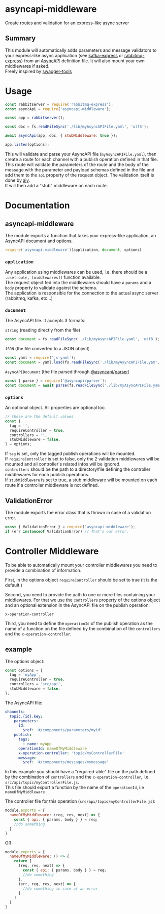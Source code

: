 # asyncapi-middleware
Create routes and validation for an express-like async server

## Summary
This module will automatically adds parameters and message validators to your express-like async application (see [kafka-express](https://www.npmjs.com/package/kafka-express) or [rabbitmq-express](https://www.npmjs.com/package/rabbitmq-express)) from an [AsyncAPI](https://www.asyncapi.com/docs/reference/specification/v2.6.0) definition file. It will also mount your own middlewares if asked.  
Freely inspired by [swagger-tools](https://www.npmjs.com/package/swagger-tools)  
  
# Usage
```javascript
const rabbitserver = require('rabbitmq-express');
const asyncApi = require('asyncapi-middleware');

const app = rabbitserver();

const doc = fs.readFileSync('./lib/myAsyncAPIFile.yaml', 'utf8');

await asyncApi(app, doc, { stubMiddleware: true });

app.listen(options);
```
This will validate and parse your AsyncAPI file (`myAsyncAPIFile.yaml`), then create a route for each channel with a publish operation defined in that file.  
This route will validate the parameters of the route and the body of the message with the parameter and payload schemas defined in the file and add them to the `api` property of the request object. The validation itself is done by [ajv](https://www.npmjs.com/package/ajv).  
It will then add a "stub" middleware on each route.  
  
# Documentation
## asyncapi-middleware
The module exports a function that takes your express-like application, an AsyncAPI document and options.  
```javascript
require('asyncapi-middleware')(application, document, options)
```
### `application`
Any application using middlewares can be used, i.e. there should be a `.use(route, [middlewares])` function available.  
The request object fed into the middlewares should have a `params` and a `body` property to validate against the schema.  
The application is responsible for the connection to the actual async server (rabbitmq, kafka, etc...)  
### `document`
The AsyncAPI file. It accepts 3 formats:  
  
`string` (reading directly from the file)  
```javascript
const document = fs.readFileSync('./lib/myAsyncAPIFile.yaml', 'utf8');
```
`JSON` (the file converted to a JSON object) 
```javascript
const yaml = require('js-yaml');
const document = yaml.load(fs.readFileSync('./lib/myAsyncAPIFile.yam', 'utf8'));
```
`AsyncAPIDocument` (the file parsed through [@asyncapi/parser](https://www.npmjs.com/package/@asyncapi/parser)) 
```javascript
const { parse } = require('@asyncapi/parser');
const document = await parse(fs.readFileSync('./lib/myAsyncAPIFile.yam', 'utf8'));
```
### `options`
An optional object. All properties are optional too.  
```javascript
// these are the default values
const {
  tag = '',
  requireController = true,
  controllers = '',
  stubMiddleware = false,
} = options;
```
If `tag` is set, only the tagged publish operations will be mounted.  
If `requireController` is set to false, only the 2 validation middlewares will be mounted and all controller's related infos will be ignored.  
`controllers` should be the path to a directory/file defining the controller middlewares for each publish operations.  
If `stubMiddleware` is set to true, a stub middleware will be mounted on each route if a controller middleware is not defined.  

## ValidationError
The module exports the error class that is thrown in case of a validation error.    
```javascript
const { ValidationError } = require('asyncapi-middleware');
if (err instanceof ValidationError) // That's our error.
```
  
# Controller Middleware
To be able to automatically mount your controller middlewares you need to provide a combination of information.  
  
First, in the options object `requireController` should be set to true (it is the default.)  
  
Second, you need to provide the path to one or more files containing your middlewares. For that we use the `controllers` property of the options object and an optional extension in the AsyncAPI file on the publish operation:  
```
x-operation-controller
```
  
Third, you need to define the `operationId` of the publish operation as the name of a function on the file defined by the combination of the `controllers` and the `x-operation-controller`.  

## example
The options object:
```javascript
const options = {
  tag = 'myApp',
  requireController = true,
  controllers = 'src/api',
  stubMiddleware = false,
};
```
The AsyncAPI file:
```yaml
channels:
  topic.{id}.key:
    parameters:
      id:
        $ref: '#/components/parameters/myid'
    publish:
      tags:
        - name: myApp
      operationId: nameOfMyMiddleware
      x-operation-controller: 'topic/myControllerFile'
      message:
        $ref: '#/components/messages/mymessage'
```
In this example you should have a "required-able" file on the path defined by the combination of `controllers` and the `x-operation-controller`, i.e. `src/api/topic/myControllerFile.js`.  
This file should export a function by the name of the `operationId`, i.e `nameOfMyMiddleware`  
  
The controller file for this operation (`src/api/topic/myControllerFile.js`):
```javascript
module.exports = {
  nameOfMyMiddleware: (req, res, next) => {
    const { api: { params, body } } = req;
    //do something
  }
}
```
OR
```javascript
module.exports = {
  nameOfMyMiddleware: () => {
    return [
      (req, res, next) => {
        const { api: { params, body } } = req;
        //do something
      },
      (err, req, res, next) => {
        //do something in case of an error
      }
    ]
  }
}
```
